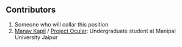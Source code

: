 ## Contributors

1. Someone who will collar this position
2. [Manav Kapil](https://github.com/manav1999) / [Project Ocular](https://github.com/Recyclero/Ocular): Undergraduate student at Manipal University Jaipur
